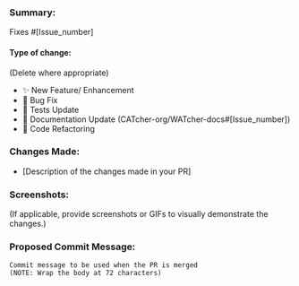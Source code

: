 ###  Summary:
Fixes #[Issue_number]

#### Type of change:
(Delete where appropriate)
- ✨ New Feature/ Enhancement
- 🐛 Bug Fix
- 🧪 Tests Update
- 📝 Documentation Update (CATcher-org/WATcher-docs#[Issue_number])
- 🎨 Code Refactoring

### Changes Made:
* [Description of the changes made in your PR]



### Screenshots:
(If applicable, provide screenshots or GIFs to visually demonstrate the changes.)
  
  
### Proposed Commit Message:
```
Commit message to be used when the PR is merged
(NOTE: Wrap the body at 72 characters)
```
